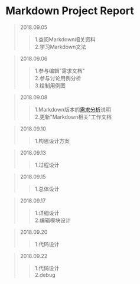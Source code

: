 # Markdown Project Report #

>2018.09.05
>>1.查阅Markdown相关资料  
2.学习Markdown文法  

>2018.09.06  
>>1.参与编辑"需求文档"  
2.参与讨论用例分析  
3.绘制用例图

>2018.09.08
>>1.Markdown版本的[需求分析](https://github.com/ZhaoBoxiang0221151616)说明  
2.更新"Markdown相关"工作文档  

>2018.09.10
>>1.构思设计方案  

>2018.09.13  
>>1.过程设计

>2018.09.15
>>1.总体设计

>2018.09.17
>>1.详细设计  
2.编辑模块设计


>2018.09.20
>>1.代码设计

>2018.09.22
>>1.代码设计  
2.debug 
